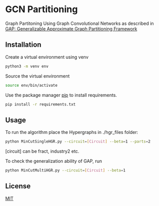 # GCN Partitioning
Graph Partitoning Using Graph Convolutional Networks as described in [GAP: Generalizable Approximate Graph Partitioning Framework](https://arxiv.org/abs/1903.00614) 


## Installation
Create a virtual environment using venv

```bash
python3 -m venv env
```

Source the virtual environment

```bash
source env/bin/activate
```

Use the package manager [pip](https://pip.pypa.io/en/stable/) to install requirements.

```bash
pip install -r requirements.txt
```

## Usage
To run the algorithm place the Hypergraphs in ./hgr_files folder:
```bash
python MinCutSingleHGR.py --circuit=[Circuit] --beta=1 --parts=2
```
[circuit] can be fract, industry2 etc.

To check the generalization ability of GAP, run 
```bash
python MinCutMultiHGR.py --circuit=[Circuit] --beta=1
```

## License
[MIT](https://choosealicense.com/licenses/mit/)
